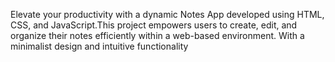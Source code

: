 Elevate your productivity with a dynamic Notes App developed using HTML, CSS, and JavaScript.This project empowers users to create, edit, and organize their notes efficiently within a web-based environment. With a minimalist design and intuitive functionality
